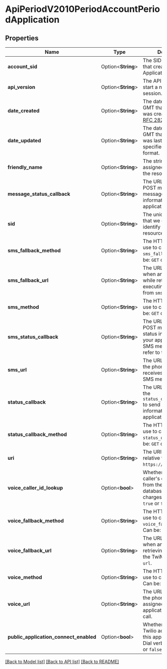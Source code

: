 # ApiPeriodV2010PeriodAccountPeriodApplication

## Properties

Name | Type | Description | Notes
------------ | ------------- | ------------- | -------------
**account_sid** | Option<**String**> | The SID of the [Account](https://www.twilio.com/docs/iam/api/account) that created the Application resource. | [optional]
**api_version** | Option<**String**> | The API version used to start a new TwiML session. | [optional]
**date_created** | Option<**String**> | The date and time in GMT that the resource was created specified in [RFC 2822](https://www.ietf.org/rfc/rfc2822.txt) format. | [optional]
**date_updated** | Option<**String**> | The date and time in GMT that the resource was last updated specified in [RFC 2822](https://www.ietf.org/rfc/rfc2822.txt) format. | [optional]
**friendly_name** | Option<**String**> | The string that you assigned to describe the resource. | [optional]
**message_status_callback** | Option<**String**> | The URL we call using a POST method to send message status information to your application. | [optional]
**sid** | Option<**String**> | The unique string that that we created to identify the Application resource. | [optional]
**sms_fallback_method** | Option<**String**> | The HTTP method we use to call `sms_fallback_url`. Can be: `GET` or `POST`. | [optional]
**sms_fallback_url** | Option<**String**> | The URL that we call when an error occurs while retrieving or executing the TwiML from `sms_url`. | [optional]
**sms_method** | Option<**String**> | The HTTP method we use to call `sms_url`. Can be: `GET` or `POST`. | [optional]
**sms_status_callback** | Option<**String**> | The URL we call using a POST method to send status information to your application about SMS messages that refer to the application. | [optional]
**sms_url** | Option<**String**> | The URL we call when the phone number receives an incoming SMS message. | [optional]
**status_callback** | Option<**String**> | The URL we call using the `status_callback_method` to send status information to your application. | [optional]
**status_callback_method** | Option<**String**> | The HTTP method we use to call `status_callback`. Can be: `GET` or `POST`. | [optional]
**uri** | Option<**String**> | The URI of the resource, relative to `https://api.twilio.com`. | [optional]
**voice_caller_id_lookup** | Option<**bool**> | Whether we look up the caller's caller-ID name from the CNAM database (additional charges apply). Can be: `true` or `false`. | [optional]
**voice_fallback_method** | Option<**String**> | The HTTP method we use to call `voice_fallback_url`. Can be: `GET` or `POST`. | [optional]
**voice_fallback_url** | Option<**String**> | The URL that we call when an error occurs retrieving or executing the TwiML requested by `url`. | [optional]
**voice_method** | Option<**String**> | The HTTP method we use to call `voice_url`. Can be: `GET` or `POST`. | [optional]
**voice_url** | Option<**String**> | The URL we call when the phone number assigned to this application receives a call. | [optional]
**public_application_connect_enabled** | Option<**bool**> | Whether to allow other Twilio accounts to dial this applicaton using Dial verb. Can be: `true` or `false`. | [optional]

[[Back to Model list]](../README.md#documentation-for-models) [[Back to API list]](../README.md#documentation-for-api-endpoints) [[Back to README]](../README.md)


